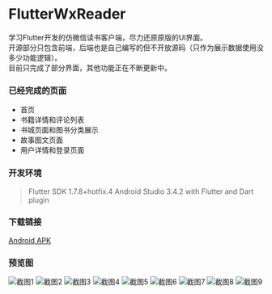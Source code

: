 # FlutterWxReader

学习Flutter开发的仿微信读书客户端，尽力还原原版的UI界面。    
开源部分只包含前端，后端也是自己编写的但不开放源码（只作为展示数据使用没多少功能逻辑）。    
目前只完成了部分界面，其他功能正在不断更新中。    

### 已经完成的页面

* 首页
* 书籍详情和评论列表
* 书城页面和图书分类展示
* 故事图文页面
* 用户详情和登录页面

### 开发环境

> Flutter SDK 1.7.8+hotfix.4 Android Studio 3.4.2 with Flutter and Dart plugin

### 下载链接

[Android APK](https://github.com/viator42/FlutterWxReader/blob/master/WxReader.apk?raw=true)

### 预览图

![截图1](https://raw.githubusercontent.com/viator42/FlutterWxReader/master/Screenshot_%20(1).jpg)
![截图2](https://raw.githubusercontent.com/viator42/FlutterWxReader/master/Screenshot_%20(2).jpg)
![截图3](https://raw.githubusercontent.com/viator42/FlutterWxReader/master/Screenshot_%20(3).jpg)
![截图4](https://raw.githubusercontent.com/viator42/FlutterWxReader/master/Screenshot_%20(4).jpg)
![截图5](https://raw.githubusercontent.com/viator42/FlutterWxReader/master/Screenshot_%20(5).jpg)
![截图6](https://raw.githubusercontent.com/viator42/FlutterWxReader/master/Screenshot_%20(6).jpg)
![截图7](https://raw.githubusercontent.com/viator42/FlutterWxReader/master/Screenshot_%20(7).jpg)
![截图8](https://raw.githubusercontent.com/viator42/FlutterWxReader/master/Screenshot_%20(8).jpg)
![截图9](https://raw.githubusercontent.com/viator42/FlutterWxReader/master/Screenshot_%20(9).jpg)
